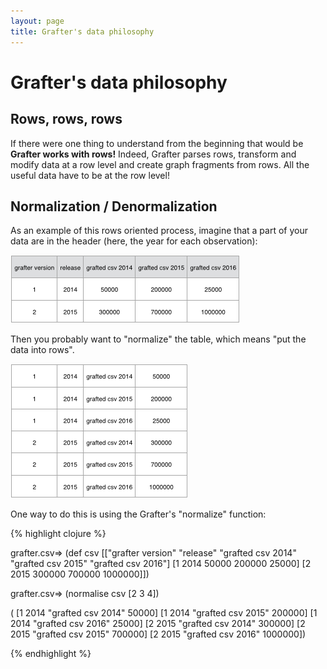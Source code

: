 ```yaml
---
layout: page
title: Grafter's data philosophy
---
```


# Grafter's data philosophy

## Rows, rows, rows

If there were one thing to understand from the beginning that would be **Grafter works with rows!**
Indeed, Grafter parses rows, transform and modify data at a row level and create graph fragments from rows. All the useful data have to be at the row level!

## Normalization / Denormalization

As an example of this rows oriented process, imagine that a part of your data are in the header (here, the year for each observation):

![normalization](/assets/902_philo_1.png)

Then you probably want to "normalize" the table, which means "put the data into rows".

![normalization](/assets/902_philo_2.png)

One way to do this is using the Grafter's "normalize" function:

{% highlight clojure %}

grafter.csv=> (def csv
                 [["grafter version" "release" "grafted csv 2014" "grafted csv 2015" "grafted csv 2016"]
                  [1 2014 50000 200000 25000]
                  [2 2015 300000 700000 1000000]])

grafter.csv=> (normalise csv [2 3 4])

( [1 2014 "grafted csv 2014" 50000]
  [1 2014 "grafted csv 2015" 200000]
  [1 2014 "grafted csv 2016" 25000]
  [2 2015 "grafted csv 2014" 300000]
  [2 2015 "grafted csv 2015" 700000]
  [2 2015 "grafted csv 2016" 1000000])

{% endhighlight %}
